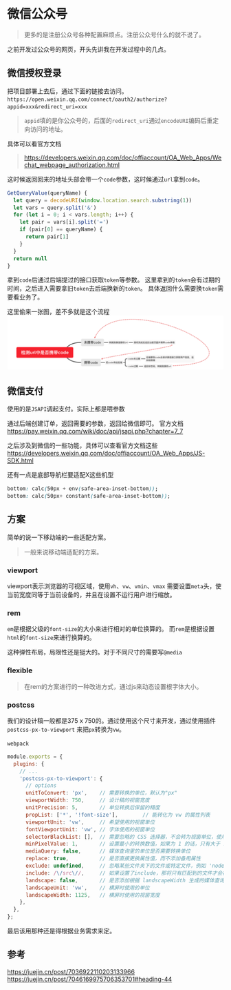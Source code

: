 # 微信公众号

> 更多的是注册公众号各种配置麻烦点。注册公众号什么的就不说了。

之前开发过公众号的网页，开头先讲我在开发过程中的几点。

## 微信授权登录
把项目部署上去后，通过下面的链接去访问。
`https://open.weixin.qq.com/connect/oauth2/authorize?appid=xxx&redirect_uri=xxx`
> `appid`填的是你公众号的，后面的`redirect_uri`通过`encodeURI`编码后重定向访问的地址。

具体可以看官方文档
> https://developers.weixin.qq.com/doc/offiaccount/OA_Web_Apps/Wechat_webpage_authorization.html

这时候返回回来的地址头部会带一个`code`参数，这时候通过`url`拿到`code`。
```js
GetQueryValue(queryName) {
  let query = decodeURI(window.location.search.substring(1))
  let vars = query.split('&')
  for (let i = 0; i < vars.length; i++) {
    let pair = vars[i].split('=')
    if (pair[0] == queryName) {
      return pair[1]
    }
  }
  return null
}
```
拿到`code`后通过后端提过的接口获取`token`等参数。
这里拿到的`token`会有过期的时间，之后进入需要拿旧`token`去后端换新的`token`。
具体返回什么需要换`token`需要看业务了。

这里偷来一张图，差不多就是这个流程
![avatar](https://raw.githubusercontent.com/pastSeagull/notes/master/docs/image/wxgzhdl.png)

## 微信支付
使用的是`JSAPI`调起支付。实际上都是喂参数

通过后端创建订单，返回需要的参数，返回给微信即可。
官方文档
https://pay.weixin.qq.com/wiki/doc/api/jsapi.php?chapter=7_7


之后涉及到微信的一些功能，具体可以查看官方文档这些
https://developers.weixin.qq.com/doc/offiaccount/OA_Web_Apps/JS-SDK.html


还有一点是底部导航栏要适配X这些机型
```css
bottom: calc(50px + env(safe-area-inset-bottom));
bottom: calc(50px+ constant(safe-area-inset-bottom));
```

## 方案
简单的说一下移动端的一些适配方案。

> 一般来说移动端适配的方案。

### viewport
viewport表示浏览器的可视区域，使用`vh`、`vw`、`vmin`、`vmax`
需要设置`meta`头，使当前宽度同等于当前设备的，并且在设置不运行用户进行缩放。
> <meta name="viewport" content="width=device-width, initial-scale=1.0, maximum-scale=1.0, user-scalable=0">

### rem
`em`是根据父级的`font-size`的大小来进行相对的单位换算的。
而`rem`是根据设置`html`的`font-size`来进行换算的。

这种弹性布局，局限性还是挺大的。对于不同尺寸的需要写`@media`

### flexible
> 在rem的方案进行的一种改进方式，通过js来动态设置根字体大小。

### postcss
我们的设计稿一般都是375 x 750的。通过使用这个尺寸来开发，通过使用插件`postcss-px-to-viewport`
来把`px`转换为`vw`。

`webpack`
```js
module.exports = {
  plugins: {
    // ...
    'postcss-px-to-viewport': {
      // options
      unitToConvert: 'px',    // 需要转换的单位，默认为"px"
      viewportWidth: 750,     // 设计稿的视窗宽度
      unitPrecision: 5,       // 单位转换后保留的精度
      propList: ['*', '!font-size'],        // 能转化为 vw 的属性列表
      viewportUnit: 'vw',     // 希望使用的视窗单位
      fontViewportUnit: 'vw', // 字体使用的视窗单位
      selectorBlackList: [],  // 需要忽略的 CSS 选择器，不会转为视窗单位，使用原有的 px 等单位
      minPixelValue: 1,       // 设置最小的转换数值，如果为 1 的话，只有大于 1 的值会被转换
      mediaQuery: false,      // 媒体查询里的单位是否需要转换单位
      replace: true,          // 是否直接更换属性值，而不添加备用属性
      exclude: undefined,     // 忽略某些文件夹下的文件或特定文件，例如 'node_modules' 下的文件
      include: /\/src\//,     // 如果设置了include，那将只有匹配到的文件才会被转换
      landscape: false,       // 是否添加根据 landscapeWidth 生成的媒体查询条件
      landscapeUnit: 'vw',    // 横屏时使用的单位
      landscapeWidth: 1125,   // 横屏时使用的视窗宽度
    },
  },
};
```

最后该用那种还是得根据业务需求来定。


## 参考
https://juejin.cn/post/7036922110203133966
https://juejin.cn/post/7046169975706353701#heading-44
